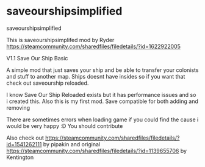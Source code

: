 # saveourshipsimplified
saveourshipsimplified

This is saveourshipsimplifed mod by Ryder
https://steamcommunity.com/sharedfiles/filedetails/?id=1622922005


V1.1
Save Our Ship Basic

A simple mod that just saves your ship and be able to transfer your colonists and stuff to another map.
Ships doesnt have insides so if you want that check out saveourship reloaded.

I know Save Our Ship Reloaded exists but it has performance issues and so i created this.
Also this is my first mod. Save compatible for both adding and removing

There are sometimes errors when loading game if you could find the cause i would be very happy :D
You should contribute

Also check out https://steamcommunity.com/sharedfiles/filedetails/?id=1541262111
by pipakin
and original https://steamcommunity.com/sharedfiles/filedetails/?id=1139655706
by Kentington
